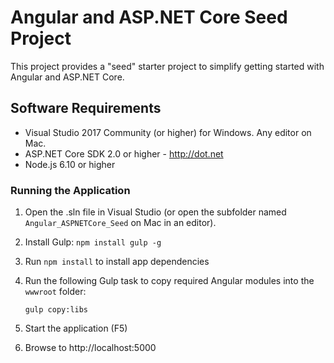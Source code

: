 # Angular and ASP.NET Core Seed Project

This project provides a "seed" starter project to simplify getting started with
Angular and ASP.NET Core.


## Software Requirements

* Visual Studio 2017 Community (or higher) for Windows. Any editor on Mac.
* ASP.NET Core SDK 2.0 or higher - http://dot.net 
* Node.js 6.10 or higher

### Running the Application

1. Open the .sln file in Visual Studio (or open the subfolder named `Angular_ASPNETCore_Seed` on Mac in an editor).

1. Install Gulp: `npm install gulp -g`

1. Run `npm install` to install app dependencies

1. Run the following Gulp task to copy required Angular modules into the `wwwroot` folder: 

    `gulp copy:libs`

1. Start the application (F5)

1. Browse to http://localhost:5000
